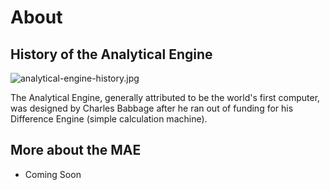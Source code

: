 # About

## History of the Analytical Engine
![analytical-engine-history.jpg](../gallery/analytical-engine-history.jpg "analytical-engine-history")

The Analytical Engine, generally attributed to be the world's first computer, was designed by Charles Babbage after he ran out of funding for his Difference Engine (simple calculation machine).

## More about the MAE
* Coming Soon

